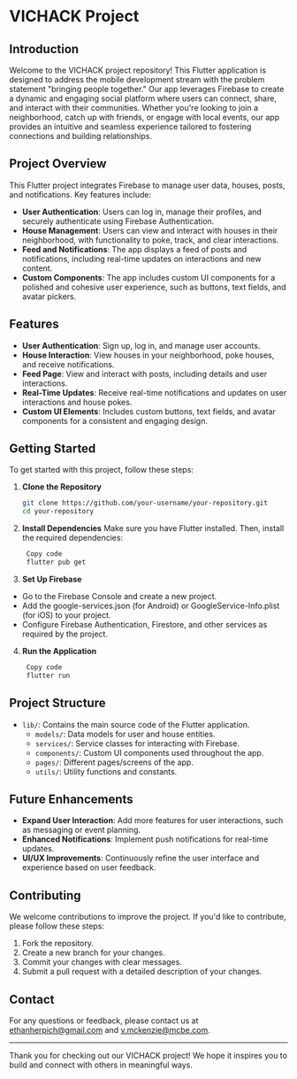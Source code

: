 # VICHACK Project

## Introduction

Welcome to the VICHACK project repository! This Flutter application is designed to address the mobile development stream with the problem statement "bringing people together." Our app leverages Firebase to create a dynamic and engaging social platform where users can connect, share, and interact with their communities. Whether you're looking to join a neighborhood, catch up with friends, or engage with local events, our app provides an intuitive and seamless experience tailored to fostering connections and building relationships.

## Project Overview

This Flutter project integrates Firebase to manage user data, houses, posts, and notifications. Key features include:

- **User Authentication**: Users can log in, manage their profiles, and securely authenticate using Firebase Authentication.
- **House Management**: Users can view and interact with houses in their neighborhood, with functionality to poke, track, and clear interactions.
- **Feed and Notifications**: The app displays a feed of posts and notifications, including real-time updates on interactions and new content.
- **Custom Components**: The app includes custom UI components for a polished and cohesive user experience, such as buttons, text fields, and avatar pickers.

## Features

- **User Authentication**: Sign up, log in, and manage user accounts.
- **House Interaction**: View houses in your neighborhood, poke houses, and receive notifications.
- **Feed Page**: View and interact with posts, including details and user interactions.
- **Real-Time Updates**: Receive real-time notifications and updates on user interactions and house pokes.
- **Custom UI Elements**: Includes custom buttons, text fields, and avatar components for a consistent and engaging design.

## Getting Started

To get started with this project, follow these steps:

1. **Clone the Repository**
   ```bash
   git clone https://github.com/your-username/your-repository.git
   cd your-repository

2. **Install Dependencies**
   Make sure you have Flutter installed. Then, install the required dependencies:
   ```bash
    Copy code
    flutter pub get

3. **Set Up Firebase**
- Go to the Firebase Console and create a new project.
- Add the google-services.json (for Android) or GoogleService-Info.plist (for iOS) to your project.
- Configure Firebase Authentication, Firestore, and other services as required by the project.


4. **Run the Application**
   ```bash
    Copy code
    flutter run


## Project Structure

- `lib/`: Contains the main source code of the Flutter application.
  - `models/`: Data models for user and house entities.
  - `services/`: Service classes for interacting with Firebase.
  - `components/`: Custom UI components used throughout the app.
  - `pages/`: Different pages/screens of the app.
  - `utils/`: Utility functions and constants.

## Future Enhancements

- **Expand User Interaction**: Add more features for user interactions, such as messaging or event planning.
- **Enhanced Notifications**: Implement push notifications for real-time updates.
- **UI/UX Improvements**: Continuously refine the user interface and experience based on user feedback.

## Contributing

We welcome contributions to improve the project. If you'd like to contribute, please follow these steps:

1. Fork the repository.
2. Create a new branch for your changes.
3. Commit your changes with clear messages.
4. Submit a pull request with a detailed description of your changes.

## Contact

For any questions or feedback, please contact us at [ethanherpich@gmail.com](mailto:ethanherpich@gmail.com) and [v.mckenzie@mcbe.com](mailto:v.mckenzie@mcbe.com).

---

Thank you for checking out our VICHACK project! We hope it inspires you to build and connect with others in meaningful ways.






